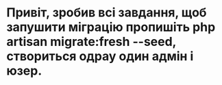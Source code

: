 <h1>Привіт, зробив всі завдання, щоб запушити міграцію пропишіть php artisan migrate:fresh --seed, створиться одрау один адмін і юзер. </h1>

